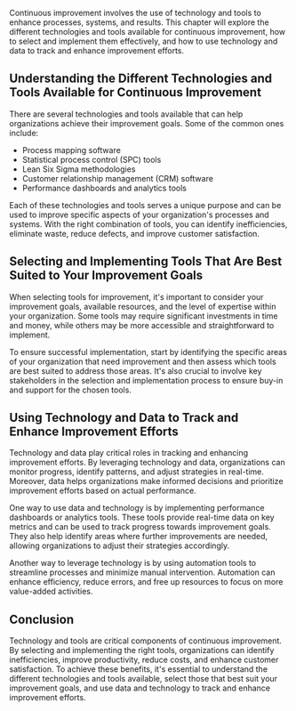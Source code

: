 
Continuous improvement involves the use of technology and tools to enhance processes, systems, and results. This chapter will explore the different technologies and tools available for continuous improvement, how to select and implement them effectively, and how to use technology and data to track and enhance improvement efforts.

Understanding the Different Technologies and Tools Available for Continuous Improvement
---------------------------------------------------------------------------------------

There are several technologies and tools available that can help organizations achieve their improvement goals. Some of the common ones include:

* Process mapping software
* Statistical process control (SPC) tools
* Lean Six Sigma methodologies
* Customer relationship management (CRM) software
* Performance dashboards and analytics tools

Each of these technologies and tools serves a unique purpose and can be used to improve specific aspects of your organization's processes and systems. With the right combination of tools, you can identify inefficiencies, eliminate waste, reduce defects, and improve customer satisfaction.

Selecting and Implementing Tools That Are Best Suited to Your Improvement Goals
-------------------------------------------------------------------------------

When selecting tools for improvement, it's important to consider your improvement goals, available resources, and the level of expertise within your organization. Some tools may require significant investments in time and money, while others may be more accessible and straightforward to implement.

To ensure successful implementation, start by identifying the specific areas of your organization that need improvement and then assess which tools are best suited to address those areas. It's also crucial to involve key stakeholders in the selection and implementation process to ensure buy-in and support for the chosen tools.

Using Technology and Data to Track and Enhance Improvement Efforts
------------------------------------------------------------------

Technology and data play critical roles in tracking and enhancing improvement efforts. By leveraging technology and data, organizations can monitor progress, identify patterns, and adjust strategies in real-time. Moreover, data helps organizations make informed decisions and prioritize improvement efforts based on actual performance.

One way to use data and technology is by implementing performance dashboards or analytics tools. These tools provide real-time data on key metrics and can be used to track progress towards improvement goals. They also help identify areas where further improvements are needed, allowing organizations to adjust their strategies accordingly.

Another way to leverage technology is by using automation tools to streamline processes and minimize manual intervention. Automation can enhance efficiency, reduce errors, and free up resources to focus on more value-added activities.

Conclusion
----------

Technology and tools are critical components of continuous improvement. By selecting and implementing the right tools, organizations can identify inefficiencies, improve productivity, reduce costs, and enhance customer satisfaction. To achieve these benefits, it's essential to understand the different technologies and tools available, select those that best suit your improvement goals, and use data and technology to track and enhance improvement efforts.
